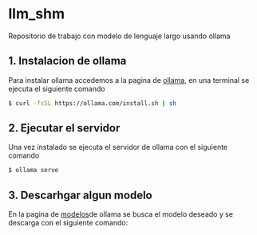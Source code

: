 # llm_shm
Repositorio de trabajo con modelo de lenguaje largo usando ollama
## 1. Instalacion de ollama


Para instalar ollama accedemos a la pagina de
[ollama](https://ollama.com/download/linux), en 
una terminal se ejecuta el siguiente comando

````bash
$ curl -fsSL https://ollama.com/install.sh | sh

````


## 2. Ejecutar el servidor

Una vez instalado se ejecuta el servidor de ollama
con el siguiente comando
````bash
$ ollama serve
````


## 3. Descarhgar algun modelo

En la pagina de [modelos](https://ollama.com/library)de ollama se busca el modelo deseado
y se descarga con el siguiente comando:

